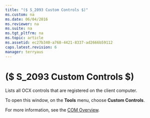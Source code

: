 ```yaml
---
title: "($ S_2093 Custom Controls $)"
ms.custom: na
ms.date: 06/04/2016
ms.reviewer: na
ms.suite: na
ms.tgt_pltfrm: na
ms.topic: article
ms.assetid: ec27b340-a768-4421-8337-ad2666b59112
caps.latest.revision: 6
manager: terryaus
---
```

# ($ S_2093 Custom Controls $)
Lists all OCX controls that are registered on the client computer.  
  
 To open this window, on the **Tools** menu, choose **Custom Controls**.  
  
 For more information, see the [COM Overview](../dynamics-nav/COM-Overview.md).